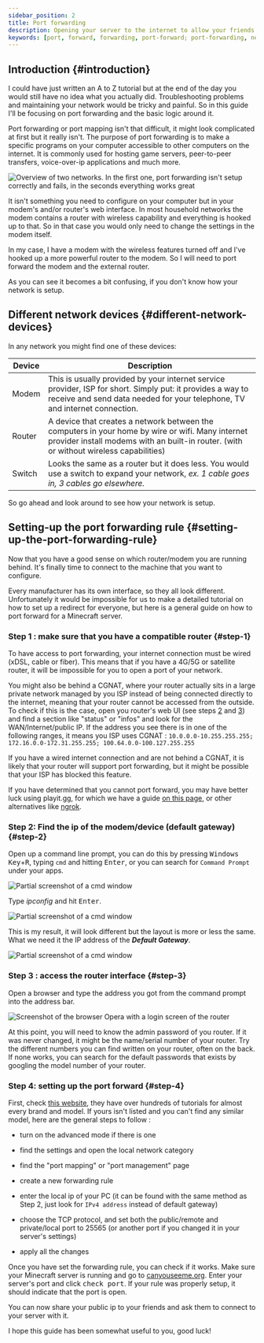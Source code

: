 ```yaml
---
sidebar_position: 2
title: Port forwarding
description: Opening your server to the internet to allow your friends to join
keywords: [port, forward, forwarding, port-forward; port-forwarding, network, friends, join, internet]
---
```


## Introduction {#introduction}

I could have just written an A to Z tutorial but at the end of the day you would still have no idea what you actually did. Troubleshooting problems and maintaining your network would be tricky and painful. So in this guide I'll be focusing on port forwarding and the basic logic around it.

Port forwarding or port mapping isn't that difficult, it might look complicated at first but it really isn't. The purpose of port forwarding is to make a specific programs on your computer accessible to other computers on the internet. It is commonly used for hosting game servers, peer-to-peer transfers, voice-over-ip applications and much more.

![Overview of two networks. In the first one, port forwarding isn't setup correctly and fails, in the seconds everything works great](/img/docs/port-forward/portforward_overview.png)

It isn't something you need to configure on your computer but in your modem's and/or router's web interface. In most household networks the modem contains a router with wireless capability and everything is hooked up to that. So in that case you would only need to change the settings in the modem itself.

In my case, I have a modem with the wireless features turned off and I've hooked up a more powerful router to the modem. So I will need to port forward the modem and the external router.

As you can see it becomes a bit confusing, if you don't know how your network is setup.

## Different network devices {#different-network-devices}

In any network you might find one of these devices:

| Device  | Description                                                                                                                                                                                 |
|-------- |-------------------------------------------------------------------------------------------------------------------------------------------------------------------------------------------- |
| Modem   | This is usually provided by your internet service provider, ISP for short. Simply put: it provides a way to receive and send data needed for your telephone, TV and internet connection.    |
| Router  | A device that creates a network between the computers in your home by wire or wifi. Many internet provider install modems with an built-in router. (with or without wireless capabilities)  |
| Switch  | Looks the same as a router but it does less. You would use a switch to expand your network, *ex. 1 cable goes in, 3 cables go elsewhere.*                                                   |

So go ahead and look around to see how your network is setup.

## Setting-up the port forwarding rule {#setting-up-the-port-forwarding-rule}

Now that you have a good sense on which router/modem you are running behind. It's finally time to connect to the machine that you want to configure.

Every manufacturer has its own interface, so they all look different. Unfortunately it would be impossible for us to make a detailed tutorial on how to set up a redirect for everyone, but here is a general guide on how to port forward for a Minecraft server.

### Step 1 : make sure that you have a compatible router {#step-1}

To have access to port forwarding, your internet connection must be wired (xDSL, cable or fiber). This means that if you have a 4G/5G or satellite router, it will be impossible for you to open a port of your network.

You might also be behind a CGNAT, where your router actually sits in a large private network managed by you ISP instead of being connected directly to the internet, meaning that your router cannot be accessed from the outside.<br/>
To check if this is the case, open you router's web UI (see steps [2](#step-2) and [3](#step-3)) and find a section like "status" or "infos" and look for the WAN/Internet/public IP.
If the address you see there is in one of the following ranges, it means you ISP uses CGNAT : `10.0.0.0-10.255.255.255; 172.16.0.0-172.31.255.255; 100.64.0.0-100.127.255.255`

If you have a wired internet connection and are not behind a CGNAT, it is likely that your router will support port forwarding, but it might be possible that your ISP has blocked this feature.

If you have determined that you cannot port forward, you may have better luck using playit.gg, for which we have a guide [on this page](/advanced/using-playit.gg-with-mcss), or other alternatives like [ngrok](https://ngrok.com).

### Step 2: Find the ip of the modem/device (default gateway) {#step-2}

Open up a command line prompt, you can do this by pressing <kbd>Windows Key</kbd>+<kbd>R</kbd>, typing `cmd` and hitting <kbd>Enter</kbd>, or you can search for `Command Prompt` under your apps.

![Partial screenshot of a cmd window](/img/docs/port-forward/portforward_cmd.png)

Type <var>ipconfig</var> and hit <kbd>Enter</kbd>.

![Partial screenshot of a cmd window](/img/docs/port-forward/portforward_cmd_ipconfig.png)

This is my result, it will look different but the layout is more or less the same. What we need it the IP address of the ***Default Gateway***.

![Partial screenshot of a cmd window](/img/docs/port-forward/portforward_cmd_result.png)

### Step 3 : access the router interface {#step-3}

Open a browser and type the address you got from the command prompt into the address bar.

![Screenshot of the browser Opera with a login screen of the router](/img/docs/port-forward/router_login.png)

At this point, you will need to know the admin password of you router.
If it was never changed, it might be the name/serial number of your router. Try the different numbers you can find written on your router, often on the back. If none works, you can search for the default passwords that exists by googling the model number of your router.

### Step 4: setting up the port forward {#step-4}

First, check [this website](https://portforward.com/router.htm), they have over hundreds of tutorials for almost every brand and model. If yours isn't listed and you can't find any similar model, here are the general steps to follow :

- turn on the advanced mode if there is one

- find the settings and open the local network category

- find the "port mapping" or "port management" page

- create a new forwarding rule

- enter the local ip of your PC (it can be found with the same method as Step 2, just look for `IPv4 address` instead of default gateway)

- choose the TCP protocol, and set both the public/remote and private/local port to 25565 (or another port if you changed it in your server's settings)

- apply all the changes

Once you have set the forwarding rule, you can check if it works. Make sure your Minecraft server is running and go to [canyouseeme.org](https://canyouseeme.org/). Enter your server's port and click <kbd>check port</kbd>. If your rule was properly setup, it should indicate that the port is open.

You can now share your public ip to your friends and ask them to connect to your server with it.

I hope this guide has been somewhat useful to you, good luck!
